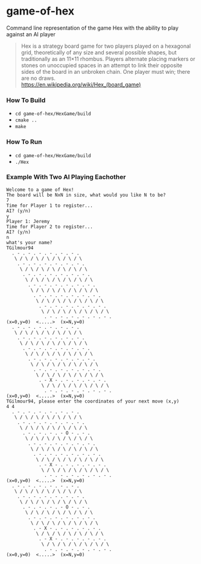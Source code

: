 # game-of-hex
Command line representation of the game Hex with the ability to play against an AI player

> Hex is a strategy board game for two players played on a hexagonal grid, theoretically of any size and several possible 
> shapes, but traditionally as an 11×11 rhombus. Players alternate placing markers or stones on unoccupied spaces in an 
> attempt to link their opposite sides of the board in an unbroken chain. One player must win; there are no draws.  
https://en.wikipedia.org/wiki/Hex_(board_game)

### How To Build

+ `cd game-of-hex/HexGame/build`  
+ `cmake ..`  
+ `make`  

### How To Run

+ `cd game-of-hex/HexGame/build`  
+ `./Hex`  

### Example With Two AI Playing Eachother
```
Welcome to a game of Hex!
The board will be NxN in size, what would you like N to be?
7 
Time for Player 1 to register...
AI? (y/n)
y
Player 1: Jeremy
Time for Player 2 to register...
AI? (y/n)
n
what's your name?
TGilmour94
  . - . - . - . - . - . - .
   \ / \ / \ / \ / \ / \ / \
    . - . - . - . - . - . - .
     \ / \ / \ / \ / \ / \ / \
      . - . - . - . - . - . - .
       \ / \ / \ / \ / \ / \ / \
        . - . - . - . - . - . - .
         \ / \ / \ / \ / \ / \ / \
          . - . - . - . - . - . - .
           \ / \ / \ / \ / \ / \ / \
            . - . - . - . - . - . - .
             \ / \ / \ / \ / \ / \ / \
              . - . - . - . - . - . - .
(x=0,y=0)  <.....>  (x=N,y=0)
  . - . - . - . - . - . - .
   \ / \ / \ / \ / \ / \ / \
    . - . - . - . - . - . - .
     \ / \ / \ / \ / \ / \ / \
      . - . - . - . - . - . - .
       \ / \ / \ / \ / \ / \ / \
        . - . - . - . - . - . - .
         \ / \ / \ / \ / \ / \ / \
          . - . - . - . - . - . - .
           \ / \ / \ / \ / \ / \ / \
            . - X - . - . - . - . - .
             \ / \ / \ / \ / \ / \ / \
              . - . - . - . - . - . - .
(x=0,y=0)  <.....>  (x=N,y=0)
TGilmour94, please enter the coordinates of your next move (x,y)
4 4
  . - . - . - . - . - . - .
   \ / \ / \ / \ / \ / \ / \
    . - . - . - . - . - . - .
     \ / \ / \ / \ / \ / \ / \
      . - . - . - . - O - . - .
       \ / \ / \ / \ / \ / \ / \
        . - . - . - . - . - . - .
         \ / \ / \ / \ / \ / \ / \
          . - . - . - . - . - . - .
           \ / \ / \ / \ / \ / \ / \
            . - X - . - . - . - . - .
             \ / \ / \ / \ / \ / \ / \
              . - . - . - . - . - . - .
(x=0,y=0)  <.....>  (x=N,y=0)
  . - . - . - . - . - . - .
   \ / \ / \ / \ / \ / \ / \
    . - . - . - . - . - . - .
     \ / \ / \ / \ / \ / \ / \
      . - . - . - . - O - . - .
       \ / \ / \ / \ / \ / \ / \
        . - . - . - . - . - . - .
         \ / \ / \ / \ / \ / \ / \
          . - X - . - . - . - . - .
           \ / \ / \ / \ / \ / \ / \
            . - X - . - . - . - . - .
             \ / \ / \ / \ / \ / \ / \
              . - . - . - . - . - . - .
(x=0,y=0)  <.....>  (x=N,y=0)
```
